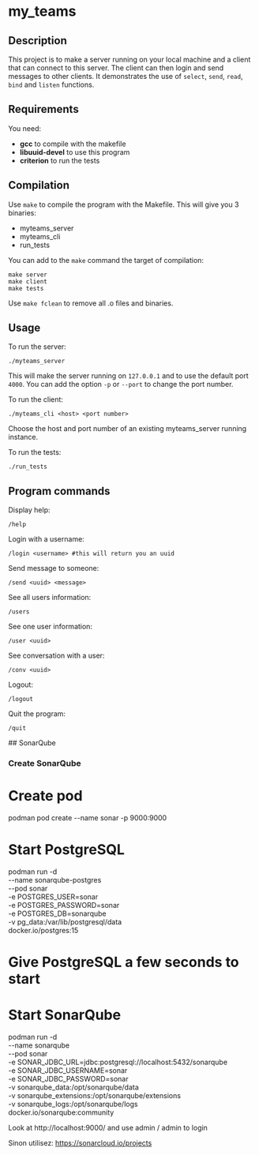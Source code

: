 # my_teams

## Description
This project is to make a server running on your local machine and a client that can connect to this server. The client can then login and send messages to other clients. It demonstrates the use of `select`, `send`, `read`, `bind` and `listen` functions.

## Requirements
You need:
- **gcc** to compile with the makefile
- **libuuid-devel**  to use this program
- **criterion** to run the tests

## Compilation
Use `make` to compile the program with the Makefile. This will give you 3 binaries:

- myteams_server
- myteams_cli
- run_tests
 
You can add to the `make` command the target of compilation:

    make server
    make client
    make tests

Use `make fclean` to remove all .o files and binaries.

## Usage
To run the server:

    ./myteams_server
This will make the server running on `127.0.0.1` and to use the default port `4000`.
You can add the option `-p` or `--port` to change the port number. 

To run the client:

    ./myteams_cli <host> <port number>
Choose the host and port number of an existing myteams_server running instance.

To run the tests:

    ./run_tests

## Program commands

Display help:

    /help
Login with a username:

    /login <username> #this will return you an uuid
Send message to someone:

    /send <uuid> <message>
See all users information:

    /users
See one user information:

    /user <uuid>
See conversation with a user:

    /conv <uuid>
Logout:

    /logout
Quit the program:

    /quit


## SonarQube

### Create SonarQube

# Create pod
podman pod create --name sonar -p 9000:9000

# Start PostgreSQL
podman run -d \
  --name sonarqube-postgres \
  --pod sonar \
  -e POSTGRES_USER=sonar \
  -e POSTGRES_PASSWORD=sonar \
  -e POSTGRES_DB=sonarqube \
  -v pg_data:/var/lib/postgresql/data \
  docker.io/postgres:15

# Give PostgreSQL a few seconds to start

# Start SonarQube
podman run -d \
  --name sonarqube \
  --pod sonar \
  -e SONAR_JDBC_URL=jdbc:postgresql://localhost:5432/sonarqube \
  -e SONAR_JDBC_USERNAME=sonar \
  -e SONAR_JDBC_PASSWORD=sonar \
  -v sonarqube_data:/opt/sonarqube/data \
  -v sonarqube_extensions:/opt/sonarqube/extensions \
  -v sonarqube_logs:/opt/sonarqube/logs \
  docker.io/sonarqube:community


Look at http://localhost:9000/ and use admin / admin to login

Sinon utilisez: https://sonarcloud.io/projects